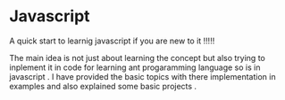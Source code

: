 # Javascript
A quick start to learnig javascript  if you are new to it !!!!! 


The main idea is not just about learning the concept but also trying to inplement it in code  for learning ant progaramming language so is in javascript . I have provided the basic topics  with there implementation in examples and also explained  some basic projects . 
